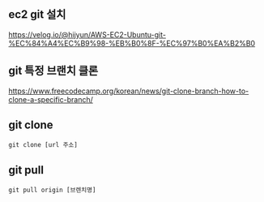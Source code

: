 ## ec2 git 설치
https://velog.io/@hijyun/AWS-EC2-Ubuntu-git-%EC%84%A4%EC%B9%98-%EB%B0%8F-%EC%97%B0%EA%B2%B0

## git 특정 브랜치 클론
https://www.freecodecamp.org/korean/news/git-clone-branch-how-to-clone-a-specific-branch/

## git clone
```
git clone [url 주소]
```

## git pull
```
git pull origin [브렌치명]
```


